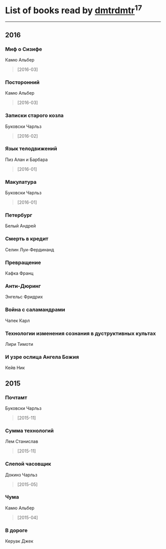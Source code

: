 # List of books read by [dmtrdmtr](http://vk.com/id12462836)<sup>17</sup>
---

## 2016

### Миф о Сизифе
Камю Альбер
> [2016-03] 


### Посторонний
Камю Альбер
> [2016-03] 


### Записки старого козла
Буковски Чарльз
> [2016-02] 


### Язык телодвижений
Пиз Алан и Барбара
> [2016-01] 


### Макулатура
Буковски Чарльз
> [2016-01] 


### Петербург
Белый Андрей


### Смерть в кредит
Селин Луи-Фердинанд


### Превращение
Кафка Франц


### Анти-Дюринг
Энгельс Фридрих


### Война с саламандрами
Чапек Карл


### Технологии изменения сознания в дуструктивных культах
Лири Тимоти


### И узре ослица Ангела Божия
Кейв Ник



## 2015

### Почтамт
Буковски Чарльз
> [2015-11] 


### Сумма технологий
Лем Станислав
> [2015-11] 


### Слепой часовщик
Докинз Чарльз
> [2015-05] 


### Чума
Камю Альбер
> [2015-04] 


### В дороге
Керуак Джек



